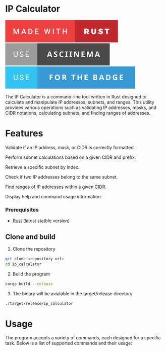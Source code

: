 # IP Calculator

[![forthebadge](./assets/svg/made-with-rust.svg)](https://www.rust-lang.org/)
[![forthebadge](./assets/svg/use-asciinema.svg)](https://asciinema.org/)
[![forthebadge](./assets/svg/use-forthebadge.svg)](https://forthebadge.com)

The IP Calculator is a command-line tool written in Rust designed to calculate and manipulate IP addresses, subnets, and ranges. This utility provides various operations such as validating IP addresses, masks, and CIDR notations, calculating subnets, and finding ranges of addresses.

# Features

Validate if an IP address, mask, or CIDR is correctly formatted.

Perform subnet calculations based on a given CIDR and prefix.

Retrieve a specific subnet by index.

Check if two IP addresses belong to the same subnet.

Find ranges of IP addresses within a given CIDR.

Display help and command usage information.

### Prerequisites

- [Rust](https://www.rust-lang.org/tools/install) (latest statble version)

## Clone and build 
1. Clone the repository
```bash
git clone <repository-url>
cd ip_calculator
```
2. Build the program
```bash
cargo build --release
```
3. The binary will be avialable in the target/release directory
```bash
./target/release/ip_calculator
```

# Usage

The program accepts a variety of commands, each designed for a specific task. Below is a list of supported commands and their usage:


